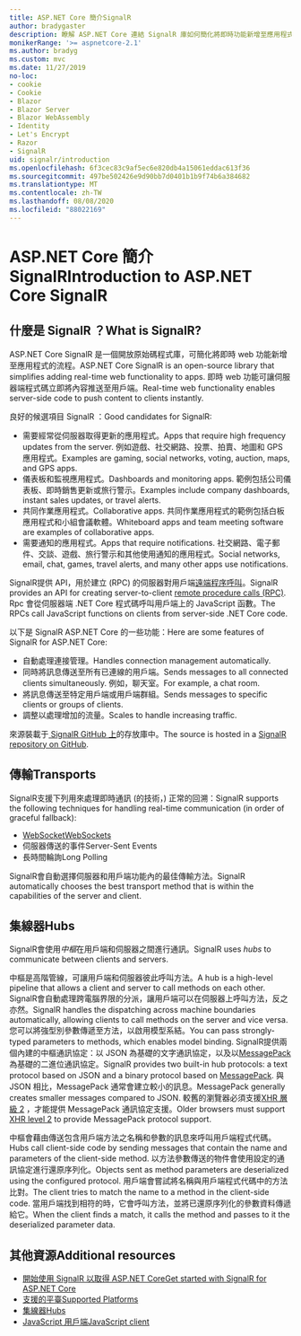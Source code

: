 ```yaml
---
title: ASP.NET Core 簡介SignalR
author: bradygaster
description: 瞭解 ASP.NET Core 連結 SignalR 庫如何簡化將即時功能新增至應用程式的工作。
monikerRange: '>= aspnetcore-2.1'
ms.author: bradyg
ms.custom: mvc
ms.date: 11/27/2019
no-loc:
- cookie
- Cookie
- Blazor
- Blazor Server
- Blazor WebAssembly
- Identity
- Let's Encrypt
- Razor
- SignalR
uid: signalr/introduction
ms.openlocfilehash: 6f3cec83c9af5ec6e820db4a15061eddac613f36
ms.sourcegitcommit: 497be502426e9d90bb7d0401b1b9f74b6a384682
ms.translationtype: MT
ms.contentlocale: zh-TW
ms.lasthandoff: 08/08/2020
ms.locfileid: "88022169"
---
```

# <a name="introduction-to-aspnet-core-no-locsignalr"></a><span data-ttu-id="287da-103">ASP.NET Core 簡介SignalR</span><span class="sxs-lookup"><span data-stu-id="287da-103">Introduction to ASP.NET Core SignalR</span></span>

## <a name="what-is-no-locsignalr"></a><span data-ttu-id="287da-104">什麼是 SignalR ？</span><span class="sxs-lookup"><span data-stu-id="287da-104">What is SignalR?</span></span>

<span data-ttu-id="287da-105">ASP.NET Core SignalR 是一個開放原始碼程式庫，可簡化將即時 web 功能新增至應用程式的流程。</span><span class="sxs-lookup"><span data-stu-id="287da-105">ASP.NET Core SignalR is an open-source library that simplifies adding real-time web functionality to apps.</span></span> <span data-ttu-id="287da-106">即時 web 功能可讓伺服器端程式碼立即將內容推送至用戶端。</span><span class="sxs-lookup"><span data-stu-id="287da-106">Real-time web functionality enables server-side code to push content to clients instantly.</span></span>

<span data-ttu-id="287da-107">良好的候選項目 SignalR ：</span><span class="sxs-lookup"><span data-stu-id="287da-107">Good candidates for SignalR:</span></span>

* <span data-ttu-id="287da-108">需要經常從伺服器取得更新的應用程式。</span><span class="sxs-lookup"><span data-stu-id="287da-108">Apps that require high frequency updates from the server.</span></span> <span data-ttu-id="287da-109">例如遊戲、社交網路、投票、拍賣、地圖和 GPS 應用程式。</span><span class="sxs-lookup"><span data-stu-id="287da-109">Examples are gaming, social networks, voting, auction, maps, and GPS apps.</span></span>
* <span data-ttu-id="287da-110">儀表板和監視應用程式。</span><span class="sxs-lookup"><span data-stu-id="287da-110">Dashboards and monitoring apps.</span></span> <span data-ttu-id="287da-111">範例包括公司儀表板、即時銷售更新或旅行警示。</span><span class="sxs-lookup"><span data-stu-id="287da-111">Examples include company dashboards, instant sales updates, or travel alerts.</span></span>
* <span data-ttu-id="287da-112">共同作業應用程式。</span><span class="sxs-lookup"><span data-stu-id="287da-112">Collaborative apps.</span></span> <span data-ttu-id="287da-113">共同作業應用程式的範例包括白板應用程式和小組會議軟體。</span><span class="sxs-lookup"><span data-stu-id="287da-113">Whiteboard apps and team meeting software are examples of collaborative apps.</span></span>
* <span data-ttu-id="287da-114">需要通知的應用程式。</span><span class="sxs-lookup"><span data-stu-id="287da-114">Apps that require notifications.</span></span> <span data-ttu-id="287da-115">社交網路、電子郵件、交談、遊戲、旅行警示和其他使用通知的應用程式。</span><span class="sxs-lookup"><span data-stu-id="287da-115">Social networks, email, chat, games, travel alerts, and many other apps use notifications.</span></span>

<span data-ttu-id="287da-116">SignalR提供 API，用於建立 (RPC) 的伺服器對用戶端[遠端程序呼叫](https://wikipedia.org/wiki/Remote_procedure_call)。</span><span class="sxs-lookup"><span data-stu-id="287da-116">SignalR provides an API for creating server-to-client [remote procedure calls (RPC)](https://wikipedia.org/wiki/Remote_procedure_call).</span></span> <span data-ttu-id="287da-117">Rpc 會從伺服器端 .NET Core 程式碼呼叫用戶端上的 JavaScript 函數。</span><span class="sxs-lookup"><span data-stu-id="287da-117">The RPCs call JavaScript functions on clients from server-side .NET Core code.</span></span>

<span data-ttu-id="287da-118">以下是 SignalR ASP.NET Core 的一些功能：</span><span class="sxs-lookup"><span data-stu-id="287da-118">Here are some features of SignalR for ASP.NET Core:</span></span>

* <span data-ttu-id="287da-119">自動處理連接管理。</span><span class="sxs-lookup"><span data-stu-id="287da-119">Handles connection management automatically.</span></span>
* <span data-ttu-id="287da-120">同時將訊息傳送至所有已連線的用戶端。</span><span class="sxs-lookup"><span data-stu-id="287da-120">Sends messages to all connected clients simultaneously.</span></span> <span data-ttu-id="287da-121">例如，聊天室。</span><span class="sxs-lookup"><span data-stu-id="287da-121">For example, a chat room.</span></span>
* <span data-ttu-id="287da-122">將訊息傳送至特定用戶端或用戶端群組。</span><span class="sxs-lookup"><span data-stu-id="287da-122">Sends messages to specific clients or groups of clients.</span></span>
* <span data-ttu-id="287da-123">調整以處理增加的流量。</span><span class="sxs-lookup"><span data-stu-id="287da-123">Scales to handle increasing traffic.</span></span>

<span data-ttu-id="287da-124">來源裝載于[ SignalR GitHub 上](https://github.com/dotnet/AspNetCore/tree/master/src/SignalR)的存放庫中。</span><span class="sxs-lookup"><span data-stu-id="287da-124">The source is hosted in a [SignalR repository on GitHub](https://github.com/dotnet/AspNetCore/tree/master/src/SignalR).</span></span>

## <a name="transports"></a><span data-ttu-id="287da-125">傳輸</span><span class="sxs-lookup"><span data-stu-id="287da-125">Transports</span></span>

<span data-ttu-id="287da-126">SignalR支援下列用來處理即時通訊 (的技術，) 正常的回溯：</span><span class="sxs-lookup"><span data-stu-id="287da-126">SignalR supports the following techniques for handling real-time communication (in order of graceful fallback):</span></span>

* [<span data-ttu-id="287da-127">WebSocket</span><span class="sxs-lookup"><span data-stu-id="287da-127">WebSockets</span></span>](https://tools.ietf.org/html/rfc7118)
* <span data-ttu-id="287da-128">伺服器傳送的事件</span><span class="sxs-lookup"><span data-stu-id="287da-128">Server-Sent Events</span></span>
* <span data-ttu-id="287da-129">長時間輪詢</span><span class="sxs-lookup"><span data-stu-id="287da-129">Long Polling</span></span>

<span data-ttu-id="287da-130">SignalR會自動選擇伺服器和用戶端功能內的最佳傳輸方法。</span><span class="sxs-lookup"><span data-stu-id="287da-130">SignalR automatically chooses the best transport method that is within the capabilities of the server and client.</span></span>

## <a name="hubs"></a><span data-ttu-id="287da-131">集線器</span><span class="sxs-lookup"><span data-stu-id="287da-131">Hubs</span></span>

<span data-ttu-id="287da-132">SignalR會使用*中樞*在用戶端和伺服器之間進行通訊。</span><span class="sxs-lookup"><span data-stu-id="287da-132">SignalR uses *hubs* to communicate between clients and servers.</span></span>

<span data-ttu-id="287da-133">中樞是高階管線，可讓用戶端和伺服器彼此呼叫方法。</span><span class="sxs-lookup"><span data-stu-id="287da-133">A hub is a high-level pipeline that allows a client and server to call methods on each other.</span></span> <span data-ttu-id="287da-134">SignalR會自動處理跨電腦界限的分派，讓用戶端可以在伺服器上呼叫方法，反之亦然。</span><span class="sxs-lookup"><span data-stu-id="287da-134">SignalR handles the dispatching across machine boundaries automatically, allowing clients to call methods on the server and vice versa.</span></span> <span data-ttu-id="287da-135">您可以將強型別參數傳遞至方法，以啟用模型系結。</span><span class="sxs-lookup"><span data-stu-id="287da-135">You can pass strongly-typed parameters to methods, which enables model binding.</span></span> <span data-ttu-id="287da-136">SignalR提供兩個內建的中樞通訊協定：以 JSON 為基礎的文字通訊協定，以及以[MessagePack](https://msgpack.org/)為基礎的二進位通訊協定。</span><span class="sxs-lookup"><span data-stu-id="287da-136">SignalR provides two built-in hub protocols: a text protocol based on JSON and a binary protocol based on [MessagePack](https://msgpack.org/).</span></span>  <span data-ttu-id="287da-137">與 JSON 相比，MessagePack 通常會建立較小的訊息。</span><span class="sxs-lookup"><span data-stu-id="287da-137">MessagePack generally creates smaller messages compared to JSON.</span></span> <span data-ttu-id="287da-138">較舊的瀏覽器必須支援[XHR 層級 2](https://caniuse.com/#feat=xhr2) ，才能提供 MessagePack 通訊協定支援。</span><span class="sxs-lookup"><span data-stu-id="287da-138">Older browsers must support [XHR level 2](https://caniuse.com/#feat=xhr2) to provide MessagePack protocol support.</span></span>

<span data-ttu-id="287da-139">中樞會藉由傳送包含用戶端方法之名稱和參數的訊息來呼叫用戶端程式代碼。</span><span class="sxs-lookup"><span data-stu-id="287da-139">Hubs call client-side code by sending messages that contain the name and parameters of the client-side method.</span></span> <span data-ttu-id="287da-140">以方法參數傳送的物件會使用設定的通訊協定進行還原序列化。</span><span class="sxs-lookup"><span data-stu-id="287da-140">Objects sent as method parameters are deserialized using the configured protocol.</span></span> <span data-ttu-id="287da-141">用戶端會嘗試將名稱與用戶端程式代碼中的方法比對。</span><span class="sxs-lookup"><span data-stu-id="287da-141">The client tries to match the name to a method in the client-side code.</span></span> <span data-ttu-id="287da-142">當用戶端找到相符的時，它會呼叫方法，並將已還原序列化的參數資料傳遞給它。</span><span class="sxs-lookup"><span data-stu-id="287da-142">When the client finds a match, it calls the method and passes to it the deserialized parameter data.</span></span>

## <a name="additional-resources"></a><span data-ttu-id="287da-143">其他資源</span><span class="sxs-lookup"><span data-stu-id="287da-143">Additional resources</span></span>

* [<span data-ttu-id="287da-144">開始使用 SignalR 以取得 ASP.NET Core</span><span class="sxs-lookup"><span data-stu-id="287da-144">Get started with SignalR for ASP.NET Core</span></span>](xref:tutorials/signalr)
* [<span data-ttu-id="287da-145">支援的平臺</span><span class="sxs-lookup"><span data-stu-id="287da-145">Supported Platforms</span></span>](xref:signalr/supported-platforms)
* [<span data-ttu-id="287da-146">集線器</span><span class="sxs-lookup"><span data-stu-id="287da-146">Hubs</span></span>](xref:signalr/hubs)
* [<span data-ttu-id="287da-147">JavaScript 用戶端</span><span class="sxs-lookup"><span data-stu-id="287da-147">JavaScript client</span></span>](xref:signalr/javascript-client)
